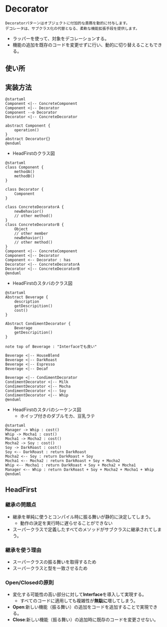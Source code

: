 # Decorator
```
Decoratorパターンはオブジェクトに付加的な責務を動的に付与します。  
デコレータは、サブクラス化の代替となる、柔軟な機能拡張手段を提供します。
```
- ラッパーを使って、対象をデコレーションする。
- 機能の追加を既存のコードを変更せずに行い、動的に切り替えることもできる。

## 使い所

## 実装方法
``` plantuml
@startuml
Component <|-- ConcreteComponent
Component <|-- Decorator
Component --o Decorator
Decorator <|-- ConcreteDecorator

abstract Component {
    operation()
}
abstract Decorator{}
@enduml
```

- HeadFirstのクラス図
``` plantuml
@startuml
class Component {
    methodA()
    methodB()
}

class Decorator {
    Component
}

class ConcreteDecoratorA {
    newBehavior()
    // other method()
}
class ConcreteDecoratorB {
    Object
    // other member
    newBehavior()
    // other method()
}
Component <|-- ConcreteComponent
Component <|-- Decorator
Component <-- Decorator : has
Decorator <|-- ConcreteDecoratorA
Decorator <|-- ConcreteDecoratorB
@enduml
```

- HeadFirstのスタバのクラス図
``` plantuml
@startuml
Abstract Beverage {
    description
    getDescripition()
    cost()
}

Abstract CondimentDecorator {
    Beverage
    getDescripition()
}

note top of Beverage : "Interfaceでも良い"

Beverage <|-- HouseBlend
Beverage <|-- DarkRoast
Beverage <|-- Espresso
Beverage <|-- Decaf

Beverage <|-- CondimentDecorator
CondimentDecorator <|-- Milk
CondimentDecorator <|-- Mocha
CondimentDecorator <|-- Soy
CondimentDecorator <|-- Whip
@enduml
```

- HeadFirstのスタバのシーケンス図
    - ホイップ付きのダブルモカ、豆乳ラテ
``` plantuml
@startuml
Manager -> Whip : cost()
Whip -> Mocha1 : cost()
Mocha1 -> Mocha2 : cost()
Mocha2 -> Soy : cost()
Soy -> DarkRoast : cost()
Soy <-- DarkRoast : return DarkRoast
Mocha2 <-- Soy : return DarkRoast + Soy
Mocha1 <-- Mocha2 : return DarkRoast + Soy + Mocha2
Whip <-- Mocha1 : return DarkRoast + Soy + Mocha2 + Mocha1
Manager <-- Whip : return DarkRoast + Soy + Mocha2 + Mocha1 + Whip
@enduml
```


## HeadFirst
### 継承の問題点
- 継承を単純に使うとコンパイル時に振る舞いが静的に決定してしまう。
    - 動作の決定を実行時に遅らせることができない
- スーパークラスで定義したすべてのメソッドがサブクラスに継承されてしまう。

### 継承を使う理由
- スーパークラスの振る舞いを取得するため
- スーパークラスと型を一致させるため

### Open/Closedの原則
- 変化する可能性の高い部分に対して**Interface**を導入して実現する。
    - すべてのコードに適用しても複雑性が**無駄に**増してしまう。
- **Open**:新しい機能（振る舞い）の追加をコードを追加することで実現できる。
- **Close**:新しい機能（振る舞い）の追加時に既存のコードを変更させない。

